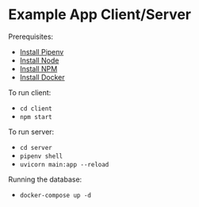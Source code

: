# Example App Client/Server

Prerequisites:
- [Install Pipenv](https://pypi.org/project/pipenv/)
- [Install Node](https://nodejs.org/en/download/package-manager)
- [Install NPM](https://docs.npmjs.com/downloading-and-installing-node-js-and-npm)
- [Install Docker](https://docs.docker.com/desktop/wsl/)

To run client:
- `cd client`
- `npm start`

To run server:
- `cd server`
- `pipenv shell`
- `uvicorn main:app --reload`

Running the database:
- `docker-compose up -d`
